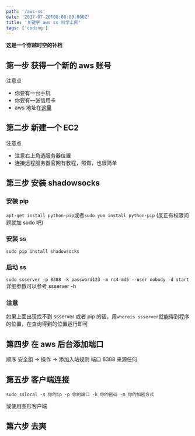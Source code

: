 ```yaml
---
path: '/aws-ss'
date: '2017-07-26T08:00:00.000Z'
title: '关键字 aws ss 科学上网'
tags: ['coding']
---
```


**这是一个穿越时空的补档**

## 第一步 获得一个新的 aws 账号

注意点

- 你要有一台手机
- 你要有一张信用卡
- aws 地址在[这里](https://aws.amazon.com)

## 第二步 新建一个 EC2

注意点

- 注意右上角选服务器位置
- 连接远程服务器官网有教程，照做，也很简单

## 第三步 安装 shadowsocks

### 安装 pip

`apt-get install python-pip`或者`sudo yum install python-pip`
(反正有权限问题就加 sudo 吧)

### 安装 ss

`sudo pip install shadowsocks`

### 启动 ss

`sudo ssserver -p 8388 -k password123 -m rc4-md5 --user nobody -d start`
详细参数可以参考 ssserver -h

### 注意

如果上面出现找不到 ssserver 或者 pip 的话，用`whereis ssserver`就能得到程序的位置，在查询得到的位置运行即可

## 第四步 在 aws 后台添加端口

顺序
安全组 → 操作 → 添加入站规则
端口 8388 来源任何

## 第五步 客户端连接

`sudo sslocal -s 你的ip -p 你的端口 -k 你的密码 -m 你的加密方式`

或使用图形客户端

## 第六步 去爽
